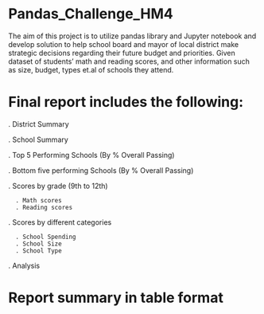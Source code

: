 # Pandas_Challenge_HM4

The aim of this project is to utilize pandas library and Jupyter notebook and develop solution to help school board and mayor of local district make strategic 
decisions regarding their future budget and priorities. Given dataset of students’ math and reading scores, and other information such as size, budget, types et.al of schools they attend.

# Final report includes the following:

. District Summary

. School Summary

. Top 5 Performing Schools (By % Overall Passing)

. Bottom five performing Schools (By % Overall Passing)

. Scores by grade (9th to 12th)

      . Math scores
      . Reading scores
      
. Scores by different categories

      . School Spending
      . School Size
      . School Type
      
. Analysis


# Report summary in table format





